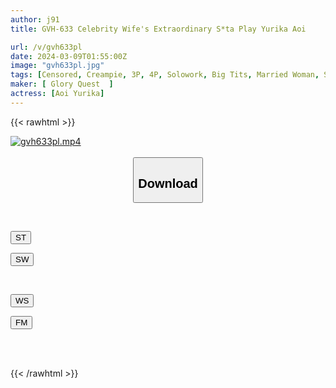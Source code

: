 ```yaml
---
author: j91
title: GVH-633 Celebrity Wife's Extraordinary S*ta Play Yurika Aoi

url: /v/gvh633pl
date: 2024-03-09T01:55:00Z
image: "gvh633pl.jpg"
tags: [Censored, Creampie, 3P, 4P, Solowork, Big Tits, Married Woman, Slut, Tall, Shotacon	]
maker: [ Glory Quest  ]
actress: [Aoi Yurika]
---
```



{{< rawhtml >}}

<div class="video" data-videoid="gjPzRvB9m4tq8Ro">
    <a href="javascript:;">
        <img src="/v/gvh633pl/gvh633pl.jpg" width="WIDTH" height="HEIGHT" alt="gvh633pl.mp4" loading="lazy">
    </a>
</div>

<script type="text/javascript" src="https://j91.asia/asset/on-demand-st.js"></script>

<br>
  <link rel="stylesheet" href="https://j91.asia/asset/bs5.css">
  
  <center>
  <button class="btn btn-primary" type="button" data-bs-toggle="collapse" data-bs-target=".multi-collapse" aria-expanded="false" aria-controls="multiCollapseExample1 multiCollapseExample2"><h2>Download</h2></button></center>
</p>
<div class="row">
  <div class="col">
    <div class="collapse multi-collapse" id="multiCollapseExample1">
      <div class="card card-body">
	      	      <br>
<div class="buttons">  
<p><a href="https://streamtape.to/v/gjPzRvB9m4tq8Ro" target="_blank"><button class="btn-hover color-3"><i class="fa fa-download"></i> ST</button></a></p>
<p><a href="https://cdnwish.com/kqjxpv72kcm1" target="_blank"><button class="btn-hover color-2"><i class="fa fa-download"></i> SW</button></a></p></div>
    </div>
  </div>
</div>
  <div class="col">
    <div class="collapse multi-collapse" id="multiCollapseExample2">
      <div class="card card-body">
	      <br>
<div class="buttons">
<p><a href="https://wolfstream.tv/jpsz2v70q8st"><button class="btn-hover color-9"><i class="fa fa-download"></i> WS</button></a></p>
<p><a href="https://filemoon.sx/d/56ortqqk8856"><button class="btn-hover color-8"><i class="fa fa-download"></i> FM</button></a></p></div>
<br><br>
      </div>
    </div>
  </div>
</div>

{{< /rawhtml >}}